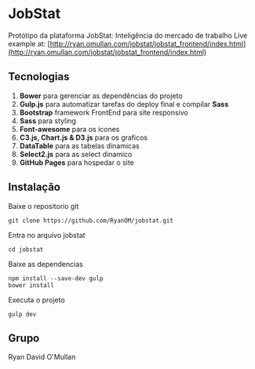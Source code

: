 # JobStat

Protótipo da plataforma JobStat: Inteligência do mercado de trabalho
Live example at: [http://ryan.omullan.com/jobstat/jobstat_frontend/index.html](http://ryan.omullan.com/jobstat/jobstat_frontend/index.html)

## Tecnologias 
1. **Bower** para gerenciar as dependências do projeto
2. **Gulp.js** para automatizar tarefas do deploy final e compilar **Sass**
3. **Bootstrap** framework FrontEnd para site responsivo
4. **Sass** para styling
5. **Font-awesome** para os icones
6. **C3.js, Chart.js & D3.js** para os graficos
7. **DataTable** para as tabelas dinamicas
8. **Select2.js** para as select dinamico
9. **GitHub Pages** para hospedar o site  

## Instalação

Baixe o repositorio git
```
git clone https://github.com/RyanOM/jobstat.git
```

Entra no arquivo jobstat
```
cd jobstat
```

Baixe as dependencias
```
npm install --save-dev gulp
bower install
```


Executa o projeto
```
gulp dev
```


## Grupo
Ryan David O'Mullan